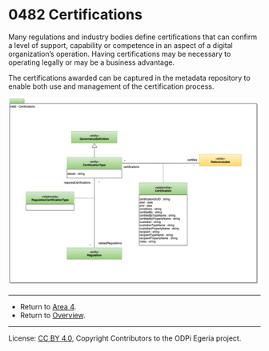 <!-- SPDX-License-Identifier: CC-BY-4.0 -->
<!-- Copyright Contributors to the ODPi Egeria project. -->

# 0482 Certifications

Many regulations and industry bodies define certifications
that can confirm a level of support, capability or competence
in an aspect of a digital organization’s operation.
Having certifications may be necessary to operating legally
or may be a business advantage.

The certifications awarded can be captured in the metadata
repository to enable both use and management of the
certification process.

![UML](0482-Certifications.png#pagewidth)


---

* Return to [Area 4](Area-4-models.md).
* Return to [Overview](.).

----
License: [CC BY 4.0](https://creativecommons.org/licenses/by/4.0/),
Copyright Contributors to the ODPi Egeria project.